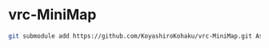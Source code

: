 # vrc-MiniMap

```sh
git submodule add https://github.com/KoyashiroKohaku/vrc-MiniMap.git Assets/Items/MiniMap
```
